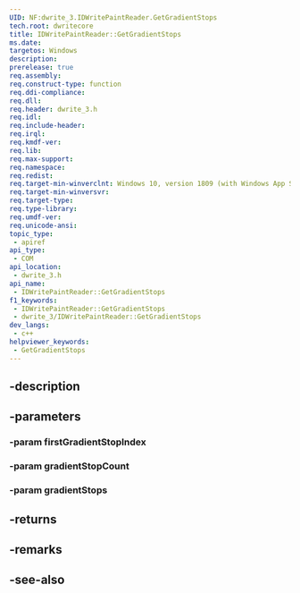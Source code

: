 ```yaml
---
UID: NF:dwrite_3.IDWritePaintReader.GetGradientStops
tech.root: dwritecore
title: IDWritePaintReader::GetGradientStops
ms.date: 
targetos: Windows
description: 
prerelease: true
req.assembly: 
req.construct-type: function
req.ddi-compliance: 
req.dll: 
req.header: dwrite_3.h
req.idl: 
req.include-header: 
req.irql: 
req.kmdf-ver: 
req.lib: 
req.max-support: 
req.namespace: 
req.redist: 
req.target-min-winverclnt: Windows 10, version 1809 (with Windows App SDK 1.2 Preview 1 or later)
req.target-min-winversvr: 
req.target-type: 
req.type-library: 
req.umdf-ver: 
req.unicode-ansi: 
topic_type:
 - apiref
api_type:
 - COM
api_location:
 - dwrite_3.h
api_name:
 - IDWritePaintReader::GetGradientStops
f1_keywords:
 - IDWritePaintReader::GetGradientStops
 - dwrite_3/IDWritePaintReader::GetGradientStops
dev_langs:
 - c++
helpviewer_keywords:
 - GetGradientStops
---
```


## -description

## -parameters

### -param firstGradientStopIndex

### -param gradientStopCount

### -param gradientStops

## -returns

## -remarks

## -see-also

